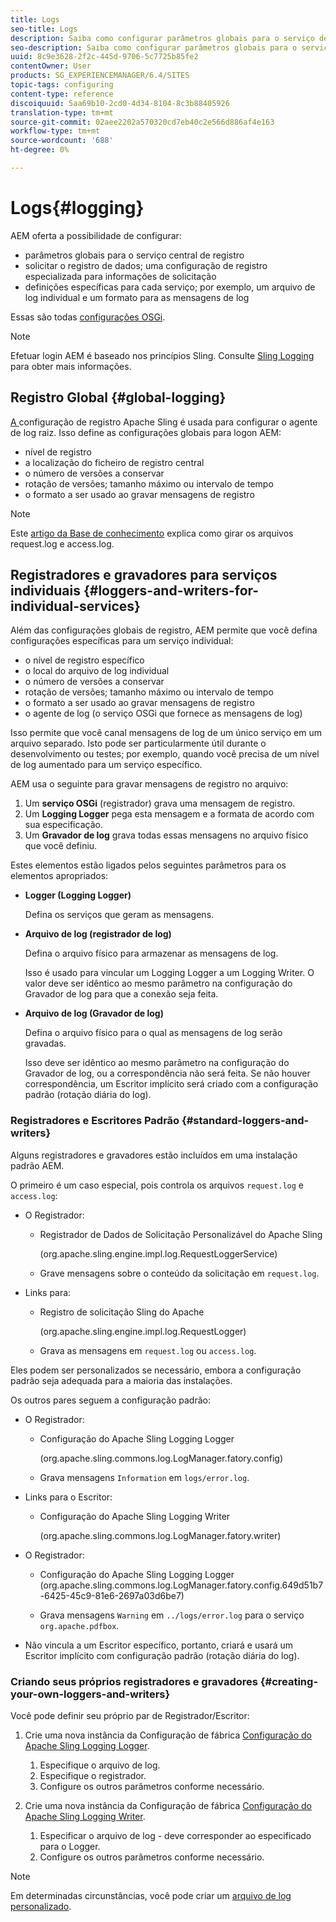 ```yaml
---
title: Logs
seo-title: Logs
description: Saiba como configurar parâmetros globais para o serviço de registro central, configurações específicas para os serviços individuais ou como solicitar registro de dados.
seo-description: Saiba como configurar parâmetros globais para o serviço de registro central, configurações específicas para os serviços individuais ou como solicitar registro de dados.
uuid: 8c9e3628-2f2c-445d-9706-5c7725b85fe2
contentOwner: User
products: SG_EXPERIENCEMANAGER/6.4/SITES
topic-tags: configuring
content-type: reference
discoiquuid: 5aa69b10-2cd0-4d34-8104-8c3b88405926
translation-type: tm+mt
source-git-commit: 02aee2202a570320cd7eb40c2e566d886af4e163
workflow-type: tm+mt
source-wordcount: '688'
ht-degree: 0%

---
```



# Logs{#logging}

AEM oferta a possibilidade de configurar:

* parâmetros globais para o serviço central de registro
* solicitar o registro de dados; uma configuração de registro especializada para informações de solicitação
* definições específicas para cada serviço; por exemplo, um arquivo de log individual e um formato para as mensagens de log

Essas são todas [configurações OSGi](/help/sites-deploying/configuring-osgi.md).

>[!NOTE]
>
>Efetuar login AEM é baseado nos princípios Sling. Consulte [Sling Logging](https://sling.apache.org/site/logging.html) para obter mais informações.

## Registro Global {#global-logging}

[A ](/help/sites-deploying/osgi-configuration-settings.md) configuração de registro Apache Sling é usada para configurar o agente de log raiz. Isso define as configurações globais para logon AEM:

* nível de registro
* a localização do ficheiro de registro central
* o número de versões a conservar
* rotação de versões; tamanho máximo ou intervalo de tempo
* o formato a ser usado ao gravar mensagens de registro

>[!NOTE]
>
>Este [artigo da Base de conhecimento](https://helpx.adobe.com/experience-manager/kb/HowToRotateRequestAndAccessLog.html) explica como girar os arquivos request.log e access.log.

## Registradores e gravadores para serviços individuais {#loggers-and-writers-for-individual-services}

Além das configurações globais de registro, AEM permite que você defina configurações específicas para um serviço individual:

* o nível de registro específico
* o local do arquivo de log individual
* o número de versões a conservar
* rotação de versões; tamanho máximo ou intervalo de tempo
* o formato a ser usado ao gravar mensagens de registro
* o agente de log (o serviço OSGi que fornece as mensagens de log)

Isso permite que você canal mensagens de log de um único serviço em um arquivo separado. Isto pode ser particularmente útil durante o desenvolvimento ou testes; por exemplo, quando você precisa de um nível de log aumentado para um serviço específico.

AEM usa o seguinte para gravar mensagens de registro no arquivo:

1. Um **serviço OSGi** (registrador) grava uma mensagem de registro.
1. Um **Logging Logger** pega esta mensagem e a formata de acordo com sua especificação.
1. Um **Gravador de log** grava todas essas mensagens no arquivo físico que você definiu.

Estes elementos estão ligados pelos seguintes parâmetros para os elementos apropriados:

* **Logger (Logging Logger)**

   Defina os serviços que geram as mensagens.

* **Arquivo de log (registrador de log)**

   Defina o arquivo físico para armazenar as mensagens de log.

   Isso é usado para vincular um Logging Logger a um Logging Writer. O valor deve ser idêntico ao mesmo parâmetro na configuração do Gravador de log para que a conexão seja feita.

* **Arquivo de log (Gravador de log)**

   Defina o arquivo físico para o qual as mensagens de log serão gravadas.

   Isso deve ser idêntico ao mesmo parâmetro na configuração do Gravador de log, ou a correspondência não será feita. Se não houver correspondência, um Escritor implícito será criado com a configuração padrão (rotação diária do log).

### Registradores e Escritores Padrão {#standard-loggers-and-writers}

Alguns registradores e gravadores estão incluídos em uma instalação padrão AEM.

O primeiro é um caso especial, pois controla os arquivos `request.log` e `access.log`:

* O Registrador:

   * Registrador de Dados de Solicitação Personalizável do Apache Sling

      (org.apache.sling.engine.impl.log.RequestLoggerService)

   * Grave mensagens sobre o conteúdo da solicitação em `request.log`.

* Links para:

   * Registro de solicitação Sling do Apache

      (org.apache.sling.engine.impl.log.RequestLogger)

   * Grava as mensagens em `request.log` ou `access.log`.

Eles podem ser personalizados se necessário, embora a configuração padrão seja adequada para a maioria das instalações.

Os outros pares seguem a configuração padrão:

* O Registrador:

   * Configuração do Apache Sling Logging Logger

      (org.apache.sling.commons.log.LogManager.fatory.config)

   * Grava mensagens `Information` em `logs/error.log`.

* Links para o Escritor:

   * Configuração do Apache Sling Logging Writer

      (org.apache.sling.commons.log.LogManager.fatory.writer)

* O Registrador:

   * Configuração do Apache Sling Logging Logger
(org.apache.sling.commons.log.LogManager.fatory.config.649d51b7-6425-45c9-81e6-2697a03d6be7)

   * Grava mensagens `Warning` em `../logs/error.log` para o serviço `org.apache.pdfbox`.

* Não vincula a um Escritor específico, portanto, criará e usará um Escritor implícito com configuração padrão (rotação diária do log).

### Criando seus próprios registradores e gravadores {#creating-your-own-loggers-and-writers}

Você pode definir seu próprio par de Registrador/Escritor:

1. Crie uma nova instância da Configuração de fábrica [Configuração do Apache Sling Logging Logger](/help/sites-deploying/osgi-configuration-settings.md).

   1. Especifique o arquivo de log.
   1. Especifique o registrador.
   1. Configure os outros parâmetros conforme necessário.

1. Crie uma nova instância da Configuração de fábrica [Configuração do Apache Sling Logging Writer](/help/sites-deploying/osgi-configuration-settings.md).

   1. Especificar o arquivo de log - deve corresponder ao especificado para o Logger.
   1. Configure os outros parâmetros conforme necessário.

>[!NOTE]
>
>Em determinadas circunstâncias, você pode criar um [arquivo de log personalizado](/help/sites-deploying/monitoring-and-maintaining.md#create-a-custom-log-file).


